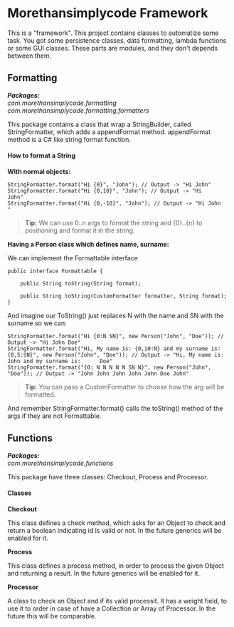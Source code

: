 # Morethansimplycode Framework

This is a "framework". This project contains classes to automatize some task. You got some persistence classes, data formatting, lambda functions or some GUI classes. These parts are modules, and they don't depends between them. 

## Formatting

**_Packages:_** <br />
*com.morethansimplycode.formatting* <br />
*com.morethansimplycode.formatting.formatters*

This package contains a class that wrap a StringBuilder, called StringFormatter, which adds a appendFormat method. appendFormat method is a C# like string format function.

#### How to format a String

**With normal objects:**

```
StringFormatter.format("Hi {0}", "John"); // Output -> "Hi John"
StringFormatter.format("Hi {0,10}", "John"); // Output -> "Hi       John"
StringFormatter.format("Hi {0,-10}", "John"); // Output -> "Hi John      "
```
> **Tip:** We can use 0..n args to format the string and {0}..{n} to positioning and format it in the string.

**Having a Person class which defines name, surname:**

We can implement the Formattable interface

```
public interface Formattable {

    public String toString(String format);

    public String toString(CustomFormatter formatter, String format);
}
```

And imagine our ToString() just replaces N with the name and SN with the surname so we can:

```
StringFormatter.format("Hi {0:N SN}", new Person("John", "Doe")); // Output -> "Hi John Doe"
StringFormatter.format("Hi, My name is: {0,10:N} and my surname is: {0,5:SN}", new Person("John", "Doe")); // Output -> "Hi, My name is:       John and my surname is:      Doe"
StringFormatter.format("{0: N N N N N SN N}", new Person("John", "Doe")); // Output -> "John John John John John Doe John"
```
> **Tip:** You can pass a CustomFormatter to choose how the arg will be formatted.

And remember StringFormatter.format() calls the toString() method of the args if they are not Formattable.


## Functions

**_Packages:_** <br />
*com.morethansimplycode.functions* <br />

This package have three classes: Checkout, Process and Processor.

#### Classes

**Checkout**

This class defines a check method, which asks for an Object to check and return a boolean indicating id is valid or not. In the future generics will be enabled for it.

**Process**

This class defines a process method, in order to process the given Object and returning a result. In the future generics will be enabled for it.

**Processor**

A class to check an Object and if its valid processit. It has a weight field, to use it to order in case of have a Collection or Array of Processor. In the future this will be comparable.

